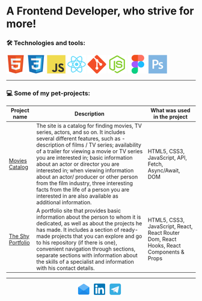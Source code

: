 # A Frontend Developer, who strive for more!

### 🛠 Technologies and tools:

<div>
  <img height="50" src="https://raw.githubusercontent.com/daviddovzhanskiy/daviddovzhanskiy/master/img/html.svg">
  <img height="50" src="https://raw.githubusercontent.com/daviddovzhanskiy/daviddovzhanskiy/master/img/css.svg">
  <img height="50" src="https://raw.githubusercontent.com/daviddovzhanskiy/daviddovzhanskiy/master/img/javascript.svg">
  <img height="50" src="https://raw.githubusercontent.com/daviddovzhanskiy/daviddovzhanskiy/master/img/react.svg">
  <img height="50" src="https://raw.githubusercontent.com/daviddovzhanskiy/daviddovzhanskiy/master/img/git.svg">
  <img height="50" src="https://raw.githubusercontent.com/daviddovzhanskiy/daviddovzhanskiy/master/img/nodejs.svg">
  <img height="50" src="https://raw.githubusercontent.com/daviddovzhanskiy/daviddovzhanskiy/master/img/figma.svg">
  <img height="50" src="https://raw.githubusercontent.com/daviddovzhanskiy/daviddovzhanskiy/master/img/photoshop.svg">
</div>

---

### 💻 Some of my pet-projects:

| Project name | Description | What was used in the project |
| ------------ | ----------- | ---------------------------- |
| [Movies Catalog](https://github.com/daviddovzhanskiy/movies-catalog) | The site is a catalog for finding movies, TV series, actors, and so on. It includes several different features, such as - description of films / TV series; availability of a trailer for viewing a movie or TV series you are interested in; basic information about an actor or director you are interested in; when viewing information about an actor/ producer or other person from the film industry, three interesting facts from the life of a person you are interested in are also available as additional information. | HTML5, CSS3, JavaScript, API, Fetch, Async/Await, DOM |
| [The Shy Portfolio](https://github.com/daviddovzhanskiy/react-the-shy-portfolio) | A portfolio site that provides basic information about the person to whom it is dedicated, as well as about the projects he has made. It includes a section of ready-made projects that you can explore and go to his repository (if there is one), convenient navigation through sections, separate sections with information about the skills of a specialist and information with his contact details. | HTML5, CSS3, JavaScript, React, React Router Dom, React Hooks, React Components & Props |

---

<div align="center">
<a href="mailto:askdeveloper@mail.ru"><img height="30" src="https://raw.githubusercontent.com/daviddovzhanskiy/daviddovzhanskiy/master/img/email.svg"></a>&nbsp;&nbsp;
<a href="https://www.linkedin.com/in/daviddovzhanskiy/"><img height="30" src="https://raw.githubusercontent.com/daviddovzhanskiy/daviddovzhanskiy/master/img/linkedin.svg"></a>&nbsp;&nbsp;
<a href="https://t.me/daviddovzhanskiy"><img height="30" src="https://raw.githubusercontent.com/daviddovzhanskiy/daviddovzhanskiy/master/img/telegram.svg"></a>&nbsp;&nbsp;
</div>

<!-- <div align="center">
<a href="https://www.codewars.com/users/daviddovzhanskiy/"><img height="30" src="https://www.codewars.com/users/daviddovzhanskiy/badges/micro"></a>
</div> -->
